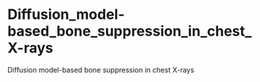 # Diffusion_model-based_bone_suppression_in_chest_X-rays
Diffusion model-based bone suppression in chest X-rays
